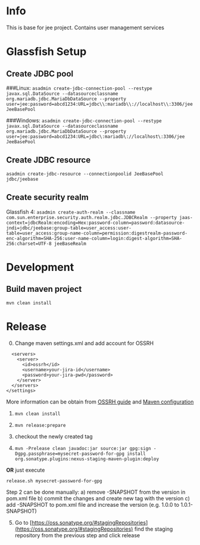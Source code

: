 Info
=================================================================================

This is base for jee project. Contains user management services

Glassfish Setup
=================================================================================
Create JDBC pool
----------------------------
###Linux:
`asadmin create-jdbc-connection-pool --restype javax.sql.DataSource --datasourceclassname org.mariadb.jdbc.MariaDbDataSource --property user=jee:password=abcd1234:URL=jdbc\\:mariadb\\://localhost\\:3306/jee JeeBasePool`

###Windows:
`asadmin create-jdbc-connection-pool --restype javax.sql.DataSource --datasourceclassname org.mariadb.jdbc.MariaDbDataSource --property user=jee:password=abcd1234:URL=jdbc\:mariadb\://localhost\:3306/jee JeeBasePool`

Create JDBC resource
----------------------------
`asadmin create-jdbc-resource --connectionpoolid JeeBasePool jdbc/jeebase`

Create security realm
----------------------------

Glassfish 4:
`asadmin create-auth-realm --classname com.sun.enterprise.security.auth.realm.jdbc.JDBCRealm --property jaas-context=jdbcRealm:encoding=Hex:password-column=password:datasource-jndi=jdbc/jeebase:group-table=user_access:user-table=user_access:group-name-column=permission:digestrealm-password-enc-algorithm=SHA-256:user-name-column=login:digest-algorithm=SHA-256:charset=UTF-8 jeeBaseRealm`


Development
=================================================================================
Build maven project
----------------------------
`mvn clean install`





Release
=================================================================================

0. Change maven settings.xml and add account for OSSRH
```<settings>
  <servers>
    <server>
      <id>ossrh</id>
      <username>your-jira-id</username>
      <password>your-jira-pwd</password>
    </server>
  </servers>
</settings>
``` 
More information can be obtain from [OSSRH guide](http://central.sonatype.org/pages/ossrh-guide.html) and [Maven configuration](http://central.sonatype.org/pages/apache-maven.html)

1. `mvn clean install`

2. `mvn release:prepare`

3. checkout the newly created tag

4. `mvn -Prelease clean javadoc:jar source:jar gpg:sign -Dgpg.passphrase=mysecret-password-for-gpg install org.sonatype.plugins:nexus-staging-maven-plugin:deploy` 

**OR** just execute

`release.sh mysecret-password-for-gpg`

Step 2 can be done manually: a) remove -SNAPSHOT from the version in pom.xml file b) commit the changes and create new tag with the version c) add -SNAPSHOT to pom.xml file and increase the version (e.g. 1.0.0 to 1.0.1-SNAPSHOT)

5. Go to [https://oss.sonatype.org/#stagingRepositories](https://oss.sonatype.org/#stagingRepositories) find the staging repository from the previous step and click release
